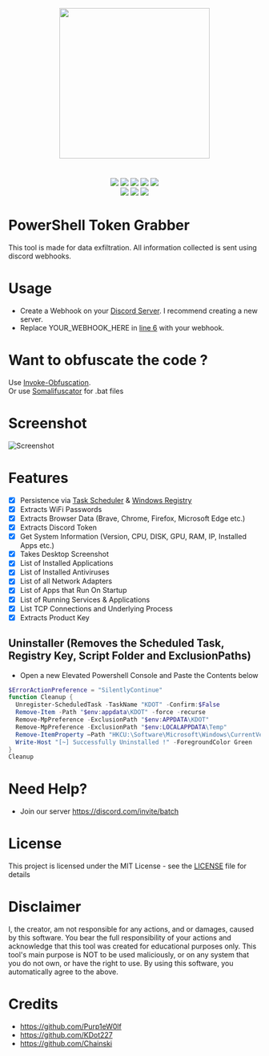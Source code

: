 <p align="center">
<img src="https://i.postimg.cc/m2SSKrBt/Logo.gif", width="300", height="300">
</p>

<h1 align="center">
</h1>
<p align= "center">
  <img src="https://img.shields.io/github/languages/top/kdot227/Powershell-Token-Grabber">
   <img src="https://img.shields.io/github/stars/kdot227/Powershell-Token-Grabber.svg?color=yellow">
   <img src="https://img.shields.io/github/forks/kdot227/Powershell-Token-Grabber.svg?color=red">
   <img src="https://img.shields.io/github/issues/kdot227/Powershell-Token-Grabber.svg?color=green">
   <img src="https://img.shields.io/badge/dynamic/json?label=Visitors&query=value&url=https%3A%2F%2Fapi.countapi.xyz%2Fhit%2FKDot227%2FPowerShell-Token-Grabber">
   <br>
   <img src="https://img.shields.io/github/last-commit/kdot227/Powershell-Token-Grabber">
   <img src="https://img.shields.io/github/license/kdot227/Powershell-Token-Grabber">
    <img src="https://img.shields.io/github/repo-size/kdot227/Powershell-Token-Grabber.svg?label=Repo%20size&style=flat-square">
   <br>
</p>

# PowerShell Token Grabber 

This tool is made for data exfiltration. All information collected is sent using discord webhooks.

# Usage

- Create a Webhook on your [Discord Server](https://discord.com). I recommend creating a new server.
- Replace YOUR_WEBHOOK_HERE in [line 6](https://github.com/Chainski/Powershell-Token-Grabber/blob/main/main.ps1#L6) with your webhook.



# Want to obfuscate the code ?
Use [Invoke-Obfuscation](https://github.com/danielbohannon/Invoke-Obfuscation). \
Or use [Somalifuscator](https://github.com/kdot227/somalifuscator) for .bat files 

# Screenshot

![Screenshot](https://user-images.githubusercontent.com/96607632/232662914-2f0ff29a-673e-4f50-8b3c-51d304f9f946.png)



#  Features
- [x] Persistence via [Task Scheduler](https://learn.microsoft.com/en-us/windows/win32/taskschd/about-the-task-scheduler) & [Windows Registry](https://learn.microsoft.com/en-us/windows/win32/setupapi/run-and-runonce-registry-keys)
- [x] Extracts WiFi Passwords
- [x] Extracts Browser Data (Brave, Chrome, Firefox, Microsoft Edge etc.)
- [x] Extracts Discord Token
- [x] Get System Information (Version, CPU, DISK, GPU, RAM, IP, Installed Apps etc.)
- [x] Takes Desktop Screenshot  
- [x] List of Installed Applications
- [x] List of Installed Antiviruses
- [x] List of all Network Adapters
- [x] List of Apps that Run On Startup
- [x] List of Running Services & Applications
- [x] List TCP Connections and Underlying Process
- [x] Extracts Product Key
 
## Uninstaller (Removes the Scheduled Task, Registry Key, Script Folder and ExclusionPaths)
- Open a new Elevated Powershell Console and Paste the Contents below
```ps1
$ErrorActionPreference = "SilentlyContinue"
function Cleanup {
  Unregister-ScheduledTask -TaskName "KDOT" -Confirm:$False
  Remove-Item -Path "$env:appdata\KDOT" -force -recurse
  Remove-MpPreference -ExclusionPath "$env:APPDATA\KDOT"
  Remove-MpPreference -ExclusionPath "$env:LOCALAPPDATA\Temp"
  Remove-ItemProperty –Path "HKCU:\Software\Microsoft\Windows\CurrentVersion\Run" –Name "KDOT" -Force
  Write-Host "[~] Successfully Uninstalled !" -ForegroundColor Green
}
Cleanup
```

# Need Help?
- Join our server https://discord.com/invite/batch

# License
This project is licensed under the MIT License - see the [LICENSE](https://github.com/kdot227/Powershell-Token-Grabber/blob/main/LICENSE) file for details

# Disclaimer
I, the creator, am not responsible for any actions, and or damages, caused by this software.
You bear the full responsibility of your actions and acknowledge that this tool was created for educational purposes only.
This tool's main purpose is NOT to be used maliciously, or on any system that you do not own, or have the right to use.
By using this software, you automatically agree to the above.

# Credits
- https://github.com/Purp1eW0lf
- https://github.com/KDot227
- https://github.com/Chainski


